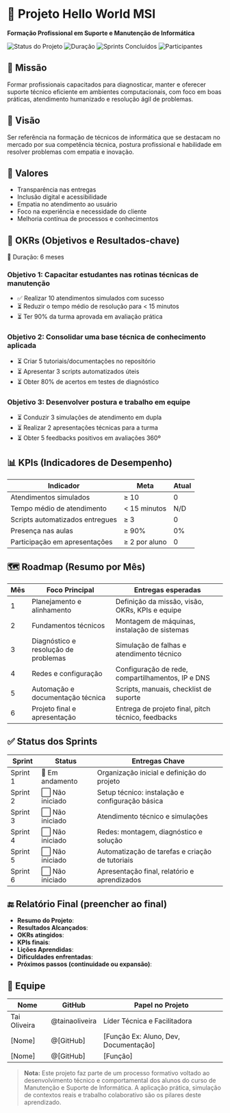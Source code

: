 # 🌟 Projeto Hello World MSI  
**Formação Profissional em Suporte e Manutenção de Informática**

![Status do Projeto](https://img.shields.io/badge/status-em%20andamento-yellow)
![Duração](https://img.shields.io/badge/duração-6%20meses-blue)
![Sprints Concluídos](https://img.shields.io/badge/sprints-1%20%2F%206-lightgrey)
![Participantes](https://img.shields.io/badge/participantes-3-blueviolet)

## 🧭 Missão
Formar profissionais capacitados para diagnosticar, manter e oferecer suporte técnico eficiente em ambientes computacionais, com foco em boas práticas, atendimento humanizado e resolução ágil de problemas.

## 🔭 Visão
Ser referência na formação de técnicos de informática que se destacam no mercado por sua competência técnica, postura profissional e habilidade em resolver problemas com empatia e inovação.

## 🧱 Valores
- Transparência nas entregas  
- Inclusão digital e acessibilidade  
- Empatia no atendimento ao usuário  
- Foco na experiência e necessidade do cliente  
- Melhoria contínua de processos e conhecimentos

## 🎯 OKRs (Objetivos e Resultados-chave)
📅 Duração: 6 meses

### Objetivo 1: Capacitar estudantes nas rotinas técnicas de manutenção
- ✅ Realizar 10 atendimentos simulados com sucesso
- ⏳ Reduzir o tempo médio de resolução para < 15 minutos
- ⏳ Ter 90% da turma aprovada em avaliação prática

### Objetivo 2: Consolidar uma base técnica de conhecimento aplicada
- ⏳ Criar 5 tutoriais/documentações no repositório
- ⏳ Apresentar 3 scripts automatizados úteis
- ⏳ Obter 80% de acertos em testes de diagnóstico

### Objetivo 3: Desenvolver postura e trabalho em equipe
- ⏳ Conduzir 3 simulações de atendimento em dupla
- ⏳ Realizar 2 apresentações técnicas para a turma
- ⏳ Obter 5 feedbacks positivos em avaliações 360º

## 📊 KPIs (Indicadores de Desempenho)

| Indicador                         | Meta             | Atual |
|----------------------------------|------------------|--------|
| Atendimentos simulados           | ≥ 10             | 0      |
| Tempo médio de atendimento       | < 15 minutos     | N/D    |
| Scripts automatizados entregues  | ≥ 3              | 0      |
| Presença nas aulas               | ≥ 90%            | 0%     |
| Participação em apresentações    | ≥ 2 por aluno    | 0      |

## 🗺️ Roadmap (Resumo por Mês)

| Mês | Foco Principal                           | Entregas esperadas                                   |
|-----|-------------------------------------------|------------------------------------------------------|
| 1   | Planejamento e alinhamento                | Definição da missão, visão, OKRs, KPIs e equipe      |
| 2   | Fundamentos técnicos                      | Montagem de máquinas, instalação de sistemas         |
| 3   | Diagnóstico e resolução de problemas      | Simulação de falhas e atendimento técnico            |
| 4   | Redes e configuração                      | Configuração de rede, compartilhamentos, IP e DNS    |
| 5   | Automação e documentação técnica          | Scripts, manuais, checklist de suporte               |
| 6   | Projeto final e apresentação              | Entrega de projeto final, pitch técnico, feedbacks   |

## ✅ Status dos Sprints

| Sprint   | Status        | Entregas Chave                                   |
|----------|---------------|--------------------------------------------------|
| Sprint 1 | 🔄 Em andamento | Organização inicial e definição do projeto       |
| Sprint 2 | ⬜️ Não iniciado | Setup técnico: instalação e configuração básica  |
| Sprint 3 | ⬜️ Não iniciado | Atendimento técnico e simulações                 |
| Sprint 4 | ⬜️ Não iniciado | Redes: montagem, diagnóstico e solução           |
| Sprint 5 | ⬜️ Não iniciado | Automatização de tarefas e criação de tutoriais  |
| Sprint 6 | ⬜️ Não iniciado | Apresentação final, relatório e aprendizados     |

## 🔚 Relatório Final (preencher ao final)

- **Resumo do Projeto**:
- **Resultados Alcançados**:
- **OKRs atingidos**:
- **KPIs finais**:
- **Lições Aprendidas**:
- **Dificuldades enfrentadas**:
- **Próximos passos (continuidade ou expansão)**:

## 👥 Equipe

| Nome         | GitHub            | Papel no Projeto                    |
|--------------|-------------------|-------------------------------------|
| Tai Oliveira | @tainaoliveira    | Líder Técnica e Facilitadora        |
| [Nome]       | @[GitHub]         | [Função Ex: Aluno, Dev, Documentação] |
| [Nome]       | @[GitHub]         | [Função]                            |

> **Nota:** Este projeto faz parte de um processo formativo voltado ao desenvolvimento técnico e comportamental dos alunos do curso de Manutenção e Suporte de Informática. A aplicação prática, simulação de contextos reais e trabalho colaborativo são os pilares deste aprendizado.
